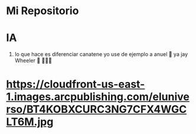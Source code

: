 # Mi Repositorio 
# IA 
1. lo que hace es diferenciar canatene yo use de ejemplo a anuel 🎤 ya jay Wheeler 🎤
🎵🎵🎵
# https://cloudfront-us-east-1.images.arcpublishing.com/eluniverso/BT4KOBXCURC3NG7CFX4WGCLT6M.jpg


 
    
